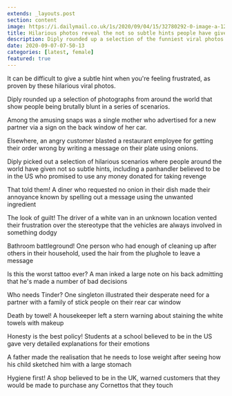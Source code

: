 ```yaml
---
extends: _layouts.post
section: content
image: https://i.dailymail.co.uk/1s/2020/09/04/15/32780292-0-image-a-127_1599230502598.jpg 
title: Hilarious photos reveal the not so subtle hints people have given 
description: Diply rounded up a selection of the funniest viral photos from around the world that show people giving not-so-subtle hints, including a woman advertising for a partner on her car window. 
date: 2020-09-07-07-50-13 
categories: [latest, female] 
featured: true 
--- 
```

It can be difficult to give a subtle hint when you're feeling frustrated, as proven by these hilarious viral photos. 

Diply rounded up a selection of photographs from around the world that show people being brutally blunt in a series of scenarios.  

Among the amusing snaps was a single mother who advertised for a new partner via a sign on the back window of her car.

Elsewhere, an angry customer blasted a restaurant employee for getting their order wrong by writing a message on their plate using onions.  

Diply picked out a selection of hilarious scenarios where people around the world have given not so subtle hints, including a panhandler believed to be in the US who promised to use any money donated for taking revenge 

That told them! A diner who requested no onion in their dish made their annoyance known by spelling out a message using the unwanted ingredient  

The look of guilt! The driver of a white van in an unknown location vented their frustration over the stereotype that the vehicles are always involved in something dodgy 

Bathroom battleground! One person who had enough of cleaning up after others in their household, used the hair from the plughole to leave a message 

Is this the worst tattoo ever? A man inked a large note on his back admitting that he's made a number of bad decisions 

Who needs Tinder? One singleton illustrated their desperate need for a partner with a family of stick people on their rear car window 

Death by towel! A housekeeper left a stern warning about staining the white towels with makeup  

Honesty is the best policy! Students at a school believed to be in the US gave very detailed explanations for their emotions 

A father made the realisation that he needs to lose weight after seeing how his child sketched him with a large stomach 

Hygiene first! A shop believed to be in the UK, warned customers that they would be made to purchase any Cornettos that they touch 

